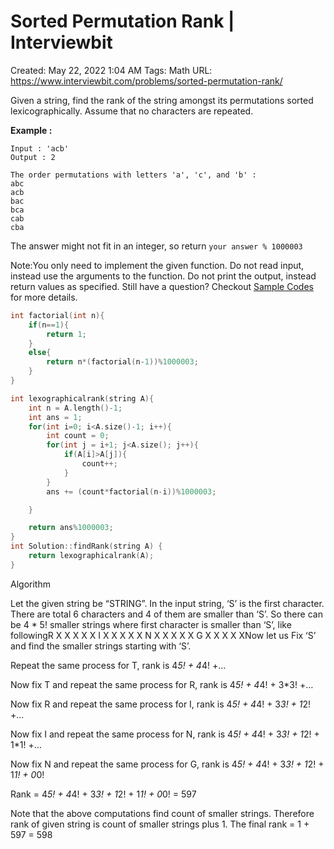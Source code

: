 # Sorted Permutation Rank | Interviewbit

Created: May 22, 2022 1:04 AM
Tags: Math
URL: https://www.interviewbit.com/problems/sorted-permutation-rank/

Given a string, find the rank of the string amongst its permutations sorted lexicographically. 
 Assume that no characters are repeated.

**Example :**

```
Input : 'acb'
Output : 2

The order permutations with letters 'a', 'c', and 'b' :
abc
acb
bac
bca
cab
cba

```

The answer might not fit in an integer, so return `your answer % 1000003`

Note:You only need to implement the given function. Do not read input, instead use the arguments to the function. Do not print the output, instead return values as specified. Still have a question? Checkout [Sample Codes](https://www.interviewbit.com/pages/sample_codes/) for more details.

```cpp
int factorial(int n){
    if(n==1){
        return 1;
    }
    else{
        return n*(factorial(n-1))%1000003;
    }
}

int lexographicalrank(string A){
    int n = A.length()-1;
    int ans = 1;
    for(int i=0; i<A.size()-1; i++){
        int count = 0;
        for(int j = i+1; j<A.size(); j++){
            if(A[i]>A[j]){
                count++;
            }
        }
        ans += (count*factorial(n-i))%1000003;

    }

    return ans%1000003;
}
int Solution::findRank(string A) {
    return lexographicalrank(A);
}
```

Algorithm

Let the given string be “STRING”. In the input string, ‘S’ is the first character. There are total 6 characters and 4 of them are smaller than ‘S’. So there can be 4 * 5! smaller strings where first character is smaller than ‘S’, like followingR X X X X X I X X X X X N X X X X X G X X X X XNow let us Fix ‘S’ and find the smaller strings starting with ‘S’.

Repeat the same process for T, rank is 4*5! + 4*4! +…

Now fix T and repeat the same process for R, rank is 4*5! + 4*4! + 3*3! +…

Now fix R and repeat the same process for I, rank is 4*5! + 4*4! + 3*3! + 1*2! +…

Now fix I and repeat the same process for N, rank is 4*5! + 4*4! + 3*3! + 1*2! + 1*1! +…

Now fix N and repeat the same process for G, rank is 4*5! + 4*4! + 3*3! + 1*2! + 1*1! + 0*0!

Rank = 4*5! + 4*4! + 3*3! + 1*2! + 1*1! + 0*0! = 597

Note that the above computations find count of smaller strings. Therefore rank of given string is count of smaller strings plus 1. The final rank = 1 + 597 = 598